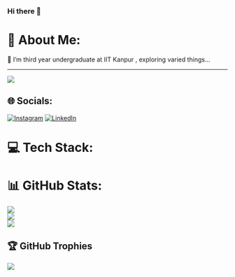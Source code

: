 ### Hi there 👋


# 💫 About Me:
🔭 I’m third year undergraduate at IIT Kanpur , exploring varied things...<br>

---
[![](https://visitcount.itsvg.in/api?id=Akhilstaar&label=Profile%20Views&pretty=true)](https://visitcount.itsvg.in)

## 🌐 Socials:
[![Instagram](https://img.shields.io/badge/Instagram-%23E4405F.svg?logo=Instagram&logoColor=white)](https://www.instagram.com/aleatory_freak/) 
[![LinkedIn](https://img.shields.io/badge/LinkedIn-%230077B5.svg?logo=linkedin&logoColor=white)](https://www.linkedin.com/in/nikhil-meena-42922a22a/) 

# 💻 Tech Stack:

# 📊 GitHub Stats:
![](https://github-readme-stats.vercel.app/api?username=Akhilstaar&theme=dark&hide_border=false&include_all_commits=true&count_private=true)<br/>
![](https://github-readme-streak-stats.herokuapp.com/?user=Akhilstaar&theme=dark&hide_border=false)<br/>
![](https://github-readme-stats.vercel.app/api/top-langs/?username=Akhilstaar&theme=dark&hide_border=false&include_all_commits=true&count_private=true&layout=compact)

## 🏆 GitHub Trophies
![](https://github-profile-trophy.vercel.app/?username=Akhilstaar&theme=monokai&no-frame=false&no-bg=false&margin-w=4)
<!--

**Akhilstaar/Akhilstaar** is a ✨ _special_ ✨ repository because its `README.md` (this file) appears on your GitHub profile.

Here are some ideas to get you started:

- 🔭 I’m currently working on ...
- 🌱 I’m currently learning ...
- 👯 I’m looking to collaborate on ...
- 🤔 I’m looking for help with ...
- 💬 Ask me about ...
- 📫 How to reach me: ...
- 😄 Pronouns: ...
- ⚡ Fun fact: ...
-->
